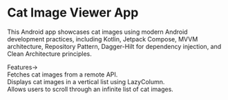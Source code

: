# Cat Image Viewer App

This Android app showcases cat images using modern Android development practices, including Kotlin, Jetpack Compose, MVVM architecture, Repository Pattern, Dagger-Hilt for dependency injection, and Clean Architecture principles.

Features->   
Fetches cat images from a remote API.   
Displays cat images in a vertical list using LazyColumn.   
Allows users to scroll through an infinite list of cat images.  
